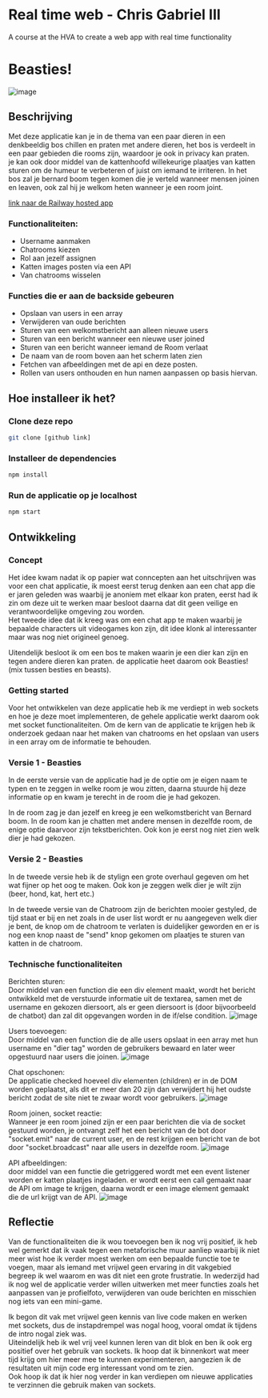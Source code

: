 # Real time web - Chris Gabriel III
 A course at the HVA to create a web app with real time functionality

# Beasties!
![image](https://github.com/ChrisvanHvA/real-time-web/assets/90341211/6c31f2f7-5b62-41af-934e-b5c06a1fdff4)

## Beschrijving
Met deze applicatie kan je in de thema van een paar dieren in een denkbeeldig bos chillen en praten met andere dieren, het bos is verdeelt in een paar gebieden die rooms zijn, waardoor je ook in privacy kan praten.  
je kan ook door middel van de kattenhoofd willekeurige plaatjes van katten sturen om de humeur te verbeteren of juist om iemand te irriteren.
In het bos zal je bernard boom tegen komen die je verteld wanneer mensen joinen en leaven, ook zal hij je welkom heten wanneer je een room joint.


[link naar de Railway hosted app](https://real-time-web-production.up.railway.app/)


### Functionaliteiten:
- Username aanmaken
- Chatrooms kiezen 
- Rol aan jezelf assignen
- Katten images posten via een API
- Van chatrooms wisselen

### Functies die er aan de backside gebeuren
- Opslaan van users in een array
- Verwijderen van oude berichten
- Sturen van een welkomstbericht aan alleen nieuwe users
- Sturen van een bericht wanneer een nieuwe user joined
- Sturen van een bericht wanneer iemand de Room verlaat
- De naam van de room boven aan het scherm laten zien
- Fetchen van afbeeldingen met de api en deze posten.
- Rollen van users onthouden en hun namen aanpassen op basis hiervan.


## Hoe installeer ik het?

### Clone deze repo

```bash
git clone [github link]
```

### Installeer de dependencies

```bash
npm install
```

### Run de applicatie op je localhost
```bash
npm start
```


## Ontwikkeling

### Concept

Het idee kwam nadat ik op papier wat conncepten aan het uitschrijven was voor een chat applicatie, ik moest eerst terug denken aan een chat app die er jaren geleden was waarbij je anoniem met elkaar kon praten, eerst had ik zin om deze uit te werken maar besloot daarna dat dit geen veilige en verantwoordelijke omgeving zou worden.  
Het tweede idee dat ik kreeg was om een chat app te maken waarbij je bepaalde characters uit videogames kon zijn, dit idee klonk al interessanter maar was nog niet origineel genoeg.

Uitendelijk besloot ik om een bos te maken waarin je een dier kan zijn en tegen andere dieren kan praten.
de applicatie heet daarom ook Beasties! (mix tussen besties en beasts). 

### Getting started

Voor het ontwikkelen van deze applicatie heb ik me verdiept in web sockets en hoe je deze moet implementeren, de gehele applicatie werkt daarom ook met socket functionaliteiten. 
Om de kern van de applicatie te krijgen heb ik onderzoek gedaan naar het maken van chatrooms en het opslaan van users in een array om de informatie te behouden. 

### Versie 1 - Beasties

In de eerste versie van de applicatie had je de optie om je eigen naam te typen en te zeggen in welke room je wou zitten, daarna stuurde hij deze informatie op en kwam je terecht in de room die je had gekozen.

In de room zag je dan jezelf en kreeg je een welkomstbericht van Bernard boom. 
In de room kan je chatten met andere mensen in dezelfde room, de enige optie daarvoor zijn tekstberichten. 
Ook kon je eerst nog niet zien welk dier je had gekozen. 

### Versie 2 - Beasties

In de tweede versie heb ik de stylign een grote overhaul gegeven om het wat fijner op het oog te maken. 
Ook kon je zeggen welk dier je wilt zijn (beer, hond, kat, hert etc.)  

In de tweede versie van de Chatroom zijn de berichten mooier gestyled, de tijd staat er bij en net zoals in de user list wordt er nu aangegeven welk dier je bent, de knop om de chatroom te verlaten is duidelijker geworden en er is nog een knop naast de "send" knop gekomen om plaatjes te sturen van katten in de chatroom.

### Technische functionaliteiten

Berichten sturen:  
Door middel van een function die een div element maakt, wordt het bericht ontwikkeld met de verstuurde informatie uit de textarea, samen met de username en gekozen diersoort, als er geen diersoort is (door bijvoorbeeld de chatbot) dan zal dit opgevangen worden in de if/else condition.
![image](https://github.com/ChrisvanHvA/real-time-web/assets/90341211/fec8e260-3ae2-4b45-ab9f-267cf764d9da)

Users toevoegen:  
Door middel van een function die de alle users opslaat in een array met hun username en "dier tag" worden de gebruikers bewaard en later weer opgestuurd naar users die joinen.
![image](https://github.com/ChrisvanHvA/real-time-web/assets/90341211/3cfb7284-7a17-413f-90bf-35eb9493f151)

Chat opschonen:  
De applicatie checked hoeveel div elementen (children) er in de DOM worden geplaatst, als dit er meer dan 20 zijn dan verwijdert hij het oudste bericht zodat de site niet te zwaar wordt voor gebruikers. ![image](https://github.com/ChrisvanHvA/real-time-web/assets/90341211/86adf434-5a0a-4bf6-8df8-16ec5a9b0932)

Room joinen, socket reactie:  
Wanneer je een room joined zijn er een paar berichten die via de socket gestuurd worden, je ontvangt zelf het een bericht van de bot door "socket.emit" naar de current user, en de rest krijgen een bericht van de bot door "socket.broadcast" naar alle users in dezelfde room. ![image](https://github.com/ChrisvanHvA/real-time-web/assets/90341211/9ef123ad-8a34-4b64-9acb-fa3ee0fe1072)

API afbeeldingen:  
door middel van een functie die getriggered wordt met een event listener worden er katten plaatjes ingeladen. 
er wordt eerst een call gemaakt naar de API om image te krijgen, daarna wordt er een image element gemaakt die de url krijgt van de API. ![image](https://github.com/ChrisvanHvA/real-time-web/assets/90341211/197926ab-f012-464b-a8e3-3b1633f50f3b)

## Reflectie

Van de functionaliteiten die ik wou toevoegen ben ik nog vrij positief, ik heb wel gemerkt dat ik vaak tegen een metaforische muur aanliep waarbij ik niet meer wist hoe ik verder moest werken om een bepaalde functie toe te voegen, maar als iemand met vrijwel geen ervaring in dit vakgebied begreep ik wel waarom en was dit niet een grote frustratie. 
In wederzijd had ik nog wel de applicatie verder willen uitwerken met meer functies zoals het aanpassen van je profielfoto, verwijderen van oude berichten en misschien nog iets van een mini-game.

Ik begon dit vak met vrijwel geen kennis van live code maken en werken met sockets, dus de instapdrempel was nogal hoog, vooral omdat ik tijdens de intro nogal ziek was.  
Uiteindelijk heb ik wel vrij veel kunnen leren van dit blok en ben ik ook erg positief over het gebruik van sockets. 
Ik hoop dat ik binnenkort wat meer tijd krijg om hier meer mee te kunnen experimenteren, aangezien ik de resultaten uit mijn code erg interessant vond om te zien.  
Ook hoop ik dat ik hier nog verder in kan verdiepen om nieuwe applicaties te verzinnen die gebruik maken van sockets.
